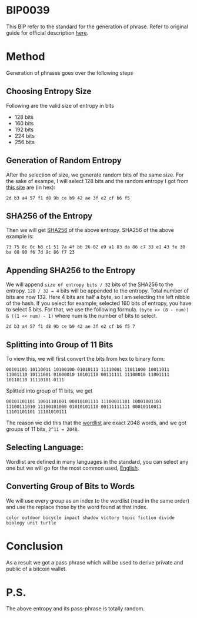 # BIP0039
This BIP refer to the standard for the generation of phrase. Refer to original guide for official description [here](https://github.com/bitcoin/bips/blob/master/bip-0039.mediawiki).

# Method
Generation of phrases goes over the following steps

## Choosing Entropy Size
Following are the valid size of entropy in bits

 - 128 bits
 - 160 bits
 - 192 bits
 - 224 bits
 - 256 bits

## Generation of Random Entropy
After the selection of size, we generate random bits of the same size. For the sake of exampe, I will select 128 bits and the random entropy I got from [this site](https://www.random.org/bytes/) are (in hex):

    2d b3 a4 57 f1 d8 9b ce b9 42 ae 3f e2 cf b6 f5


## SHA256 of the Entropy
Then we will get [SHA256](https://datatracker.ietf.org/doc/html/rfc6234) of the above entropy. SHA256 of the above example is:

    73 75 8c 0c b8 c1 51 7a 4f bb 26 02 e9 a1 83 da 86 c7 33 e1 43 fe 30 ba 08 90 f6 7d 9c 86 f7 23

## Appending SHA256 to the Entropy
We will append `size of entropy bits / 32` bits of the SHA256 to the entropy. `128 / 32 = 4` bits will be appended to the entropy. Total number of bits are now 132. Here 4 bits are half a byte, so I am selecting the left nibble of the hash. If you select for example, selected 160 bits of entropy, you have to select 5 bits. For that, we use the following formula. `(byte >> (8 - num)) & ((1 << num) - 1)` where num is the number of bits to select.

    2d b3 a4 57 f1 d8 9b ce b9 42 ae 3f e2 cf b6 f5 7

## Splitting into Group of 11 Bits
To view this, we will first convert the bits from hex to binary form:

    00101101 10110011 10100100 01010111 11110001 11011000 10011011 11001110 10111001 01000010 10101110 00111111 11100010 11001111 10110110 11110101 0111

Splitted into group of 11 bits, we get

    00101101101 10011101001 00010101111 11100011101 10001001101 11100111010 11100101000 01010101110 00111111111 00010110011 11101101101 11101010111

The reason we did this that the [wordlist](https://github.com/bitcoin/bips/blob/master/bip-0039/bip-0039-wordlists.md) are exact 2048 words, and we got groups of 11 bits, `2^11 = 2048`.

## Selecting Language:
Wordlist are defined in many languages in the standard, you can select any one but we will go for the most common used, [English](https://github.com/bitcoin/bips/blob/master/bip-0039/english.txt).

## Converting Group of Bits to Words
We will use every group as an index to the wordlist (read in the same order) and use the replace those by the word found at that index.

    color outdoor bicycle impact shadow victory topic fiction divide biology unit turtle

# Conclusion
As a result we got a pass phrase which will be used to derive private and public of a bitcoin wallet.

# P.S.
The above entropy and its pass-phrase is totally random.